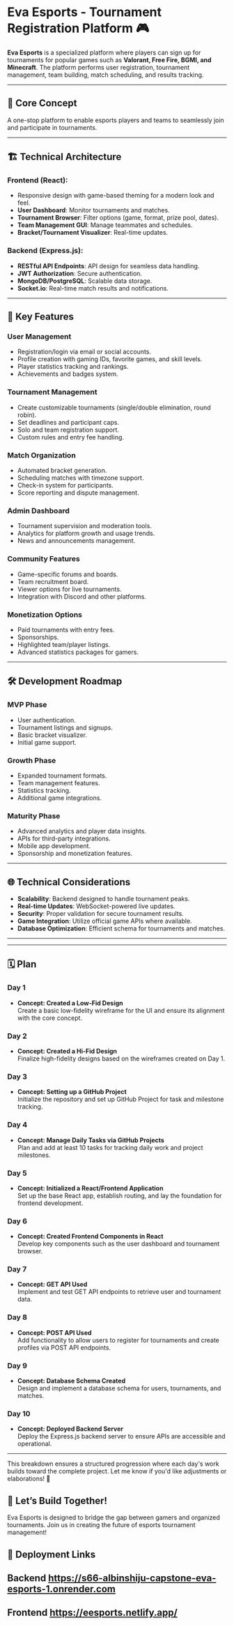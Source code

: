 # Eva Esports - Tournament Registration Platform 🎮

**Eva Esports** is a specialized platform where players can sign up for tournaments for popular games such as **Valorant, Free Fire, BGMI, and Minecraft**. The platform performs user registration, tournament management, team building, match scheduling, and results tracking.

---

## 🚀 Core Concept

A one-stop platform to enable esports players and teams to seamlessly join and participate in tournaments.

---

## 🏗️ Technical Architecture

### **Frontend (React)**:
- Responsive design with game-based theming for a modern look and feel.
- **User Dashboard**: Monitor tournaments and matches.
- **Tournament Browser**: Filter options (game, format, prize pool, dates).
- **Team Management GUI**: Manage teammates and schedules.
- **Bracket/Tournament Visualizer**: Real-time updates.

### **Backend (Express.js)**:
- **RESTful API Endpoints**: API design for seamless data handling.
- **JWT Authorization**: Secure authentication.
- **MongoDB/PostgreSQL**: Scalable data storage.
- **Socket.io**: Real-time match results and notifications.

---

## 🌟 Key Features

### **User Management**
- Registration/login via email or social accounts.
- Profile creation with gaming IDs, favorite games, and skill levels.
- Player statistics tracking and rankings.
- Achievements and badges system.

### **Tournament Management**
- Create customizable tournaments (single/double elimination, round robin).
- Set deadlines and participant caps.
- Solo and team registration support.
- Custom rules and entry fee handling.

### **Match Organization**
- Automated bracket generation.
- Scheduling matches with timezone support.
- Check-in system for participants.
- Score reporting and dispute management.

### **Admin Dashboard**
- Tournament supervision and moderation tools.
- Analytics for platform growth and usage trends.
- News and announcements management.

### **Community Features**
- Game-specific forums and boards.
- Team recruitment board.
- Viewer options for live tournaments.
- Integration with Discord and other platforms.

### **Monetization Options**
- Paid tournaments with entry fees.
- Sponsorships.
- Highlighted team/player listings.
- Advanced statistics packages for gamers.

---

## 🛠️ Development Roadmap

### **MVP Phase**
- User authentication.
- Tournament listings and signups.
- Basic bracket visualizer.
- Initial game support.

### **Growth Phase**
- Expanded tournament formats.
- Team management features.
- Statistics tracking.
- Additional game integrations.

### **Maturity Phase**
- Advanced analytics and player data insights.
- APIs for third-party integrations.
- Mobile app development.
- Sponsorship and monetization features.

---

## 🌐 Technical Considerations
- **Scalability**: Backend designed to handle tournament peaks.
- **Real-time Updates**: WebSocket-powered live updates.
- **Security**: Proper validation for secure tournament results.
- **Game Integration**: Utilize official game APIs where available.
- **Database Optimization**: Efficient schema for tournaments and matches.

---

---

## 🗓️ Plan

### **Day 1** 
- **Concept: Created a Low-Fid Design**  
  Create a basic low-fidelity wireframe for the UI and ensure its alignment with the core concept.

### **Day 2**
- **Concept: Created a Hi-Fid Design**  
  Finalize high-fidelity designs based on the wireframes created on Day 1.

### **Day 3**
- **Concept: Setting up a GitHub Project**  
  Initialize the repository and set up GitHub Project for task and milestone tracking.

### **Day 4**
- **Concept: Manage Daily Tasks via GitHub Projects**  
  Plan and add at least 10 tasks for tracking daily work and project milestones.

### **Day 5**
- **Concept: Initialized a React/Frontend Application**  
  Set up the base React app, establish routing, and lay the foundation for frontend development.

### **Day 6**
- **Concept: Created Frontend Components in React**  
  Develop key components such as the user dashboard and tournament browser.

### **Day 7**
- **Concept: GET API Used**  
  Implement and test GET API endpoints to retrieve user and tournament data.

### **Day 8**
- **Concept: POST API Used**  
  Add functionality to allow users to register for tournaments and create profiles via POST API endpoints.

### **Day 9**
- **Concept: Database Schema Created**  
  Design and implement a database schema for users, tournaments, and matches.

### **Day 10**
- **Concept: Deployed Backend Server**  
  Deploy the Express.js backend server to ensure APIs are accessible and operational.

---

This breakdown ensures a structured progression where each day's work builds toward the complete project. Let me know if you'd like adjustments or elaborations! 🚀


## 🌈 Let’s Build Together!

Eva Esports is designed to bridge the gap between gamers and organized tournaments. Join us in creating the future of esports tournament management!

## 🔧 Deployment Links

## Backend https://s66-albinshiju-capstone-eva-esports-1.onrender.com

## Frontend https://eesports.netlify.app/ 

